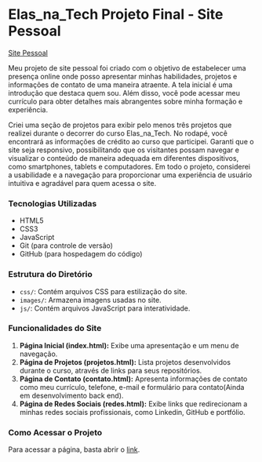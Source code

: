 # Elas_na_Tech Projeto Final - Site Pessoal

[Site Pessoal](https://klaynmolina.github.io/ElasNaTech_ProjetoFinal/)

Meu projeto de site pessoal foi criado com o objetivo de estabelecer uma presença online onde posso apresentar minhas habilidades, projetos e informações de contato de uma maneira atraente. A tela inicial é uma introdução que destaca quem sou. Além disso, você pode acessar meu currículo para obter detalhes mais abrangentes sobre minha formação e experiência. 

Criei uma seção de projetos para exibir pelo menos três projetos que realizei durante o decorrer do curso Elas_na_Tech. No rodapé, você encontrará as informações de crédito ao curso que participei. Garanti que o site seja responsivo, possibilitando que os visitantes possam navegar e visualizar o conteúdo de maneira adequada em diferentes dispositivos, como smartphones, tablets e computadores. Em todo o projeto, considerei a usabilidade e a navegação para proporcionar uma experiência de usuário intuitiva e agradável para quem acessa o site.

### Tecnologias Utilizadas

- HTML5
- CSS3
- JavaScript
- Git (para controle de versão)
- GitHub (para hospedagem do código)

### Estrutura do Diretório

- `css/`: Contém arquivos CSS para estilização do site.
- `images/`: Armazena imagens usadas no site.
- `js/`: Contém arquivos JavaScript para interatividade.

### Funcionalidades do Site

1. **Página Inicial (index.html):** Exibe uma apresentação e um menu de navegação.
2. **Página de Projetos (projetos.html):** Lista projetos desenvolvidos durante o curso, através de links para seus repositórios.
3. **Página de Contato (contato.html):** Apresenta informações de contato como meu currículo, telefone, e-mail e formulário para contato(Ainda em desenvolvimento back end).
4. **Página de Redes Sociais (redes.html):** Exibe links que redirecionam a minhas redes sociais profissionais, como Linkedin, GitHub e portfólio.

### Como Acessar o Projeto
Para acessar a página, basta abrir o [link](https://klaynmolina.github.io/ElasNaTech_ProjetoFinal/).
